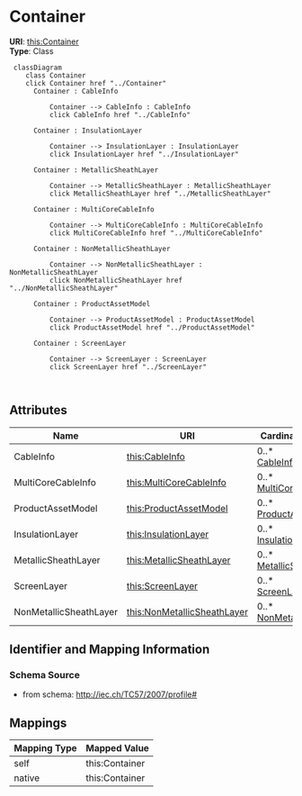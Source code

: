 # Container



**URI**: [this:Container](http://iec.ch/TC57/2007/profile#Container)<br />
**Type**: Class




```mermaid
 classDiagram
    class Container
    click Container href "../Container"
      Container : CableInfo
        
          Container --> CableInfo : CableInfo
          click CableInfo href "../CableInfo"
        
      Container : InsulationLayer
        
          Container --> InsulationLayer : InsulationLayer
          click InsulationLayer href "../InsulationLayer"
        
      Container : MetallicSheathLayer
        
          Container --> MetallicSheathLayer : MetallicSheathLayer
          click MetallicSheathLayer href "../MetallicSheathLayer"
        
      Container : MultiCoreCableInfo
        
          Container --> MultiCoreCableInfo : MultiCoreCableInfo
          click MultiCoreCableInfo href "../MultiCoreCableInfo"
        
      Container : NonMetallicSheathLayer
        
          Container --> NonMetallicSheathLayer : NonMetallicSheathLayer
          click NonMetallicSheathLayer href "../NonMetallicSheathLayer"
        
      Container : ProductAssetModel
        
          Container --> ProductAssetModel : ProductAssetModel
          click ProductAssetModel href "../ProductAssetModel"
        
      Container : ScreenLayer
        
          Container --> ScreenLayer : ScreenLayer
          click ScreenLayer href "../ScreenLayer"
        
      
```




<!-- no inheritance hierarchy -->


## Attributes


| Name | URI | Cardinality and Range | Description | Inheritance |
| ---  | --- | --- | --- | --- |
| CableInfo | [this:CableInfo](http://iec.ch/TC57/2007/profile#CableInfo) | 0..* <br />  [CableInfo](CableInfo.md)  |  | direct |
| MultiCoreCableInfo | [this:MultiCoreCableInfo](http://iec.ch/TC57/2007/profile#MultiCoreCableInfo) | 0..* <br />  [MultiCoreCableInfo](MultiCoreCableInfo.md)  |  | direct |
| ProductAssetModel | [this:ProductAssetModel](http://iec.ch/TC57/2007/profile#ProductAssetModel) | 0..* <br />  [ProductAssetModel](ProductAssetModel.md)  |  | direct |
| InsulationLayer | [this:InsulationLayer](http://iec.ch/TC57/2007/profile#InsulationLayer) | 0..* <br />  [InsulationLayer](InsulationLayer.md)  |  | direct |
| MetallicSheathLayer | [this:MetallicSheathLayer](http://iec.ch/TC57/2007/profile#MetallicSheathLayer) | 0..* <br />  [MetallicSheathLayer](MetallicSheathLayer.md)  |  | direct |
| ScreenLayer | [this:ScreenLayer](http://iec.ch/TC57/2007/profile#ScreenLayer) | 0..* <br />  [ScreenLayer](ScreenLayer.md)  |  | direct |
| NonMetallicSheathLayer | [this:NonMetallicSheathLayer](http://iec.ch/TC57/2007/profile#NonMetallicSheathLayer) | 0..* <br />  [NonMetallicSheathLayer](NonMetallicSheathLayer.md)  |  | direct |









## Identifier and Mapping Information







### Schema Source


* from schema: http://iec.ch/TC57/2007/profile#





## Mappings

| Mapping Type | Mapped Value |
| ---  | ---  |
| self | this:Container |
| native | this:Container |





